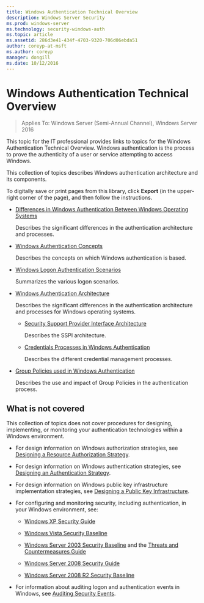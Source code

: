 ```yaml
---
title: Windows Authentication Technical Overview
description: Windows Server Security
ms.prod: windows-server
ms.technology: security-windows-auth
ms.topic: article
ms.assetid: 286d3e41-434f-4703-9320-706d06ebda51
author: coreyp-at-msft
ms.author: coreyp
manager: dongill
ms.date: 10/12/2016
---
```

# Windows Authentication Technical Overview

>Applies To: Windows Server (Semi-Annual Channel), Windows Server 2016

This topic for the IT professional provides links to topics for the Windows Authentication Technical Overview. Windows authentication is the process to prove the authenticity of a user or service attempting to access Windows.

This collection of topics describes Windows authentication architecture and its components.

To digitally save or print pages from this library, click **Export** (in the upper-right corner of the page), and then follow the instructions.

-   [Differences in Windows Authentication Between Windows Operating Systems](https://technet.microsoft.com/library/dn169017.aspx)

    Describes the significant differences in the authentication architecture and processes.

-   [Windows Authentication Concepts](https://technet.microsoft.com/library/dn169018.aspx)

    Describes the concepts on which Windows authentication is based.

-   [Windows Logon Authentication Scenarios](https://technet.microsoft.com/library/dn169020.aspx)

    Summarizes the various logon scenarios.

-   [Windows Authentication Architecture](https://technet.microsoft.com/library/dn169024.aspx)

    Describes the significant differences in the authentication architecture and processes for Windows operating systems.

    -   [Security Support Provider Interface Architecture](https://technet.microsoft.com/library/dn169026.aspx)

        Describes the SSPI architecture.

    -   [Credentials Processes in Windows Authentication](https://technet.microsoft.com/library/dn169014.aspx)

        Describes the different credential management processes.

-   [Group Policies used in Windows Authentication](https://technet.microsoft.com/library/dn169021.aspx)

    Describes the use and impact of Group Policies in the authentication process.

## What is not covered
This collection of topics does not cover procedures for designing, implementing, or monitoring your authentication technologies within a Windows environment.

-   For design information on Windows authorization strategies, see [Designing a Resource Authorization Strategy](https://technet.microsoft.com/library/cc783368.aspx).

-   For design information on Windows authentication strategies, see [Designing an Authentication Strategy](https://technet.microsoft.com/library/cc758124.aspx).

-   For design information on Windows public key infrastructure implementation strategies, see [Designing a Public Key Infrastructure](https://technet.microsoft.com/library/cc773138.aspx).

-   For configuring and monitoring security, including authentication, in your Windows environment, see:

    -   [Windows XP Security Guide](https://www.microsoft.com/download/details.aspx?id=962)

    -   [Windows Vista Security Baseline](https://technet.microsoft.com/library/dd450978.aspx)

    -   [Windows Server 2003 Security Baseline](https://technet.microsoft.com/library/cc163140.aspx) and the [Threats and Countermeasures Guide](https://technet.microsoft.com/library/dd162275.aspx)

    -   [Windows Server 2008 Security Guide](https://www.microsoft.com/download/details.aspx?id=17606)

    -   [Windows Server 2008 R2 Security Baseline](https://technet.microsoft.com/library/gg236605.aspx)

-   For information about auditing logon and authentication events in Windows, see [Auditing Security Events](https://technet.microsoft.com/library/cc776394.aspx).


